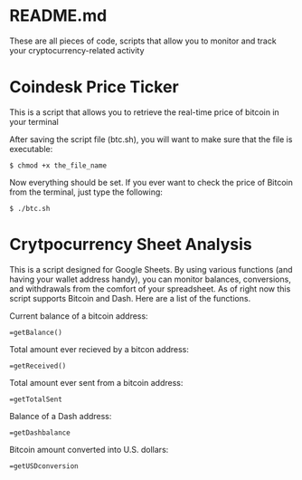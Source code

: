 # README.md
These are all pieces of code, scripts that allow you to monitor and track your cryptocurrency-related activity

# Coindesk Price Ticker
This is a script that allows you to retrieve the real-time price of bitcoin in your terminal

After saving the script file (btc.sh), you will want to make sure that the file is executable:

```
$ chmod +x the_file_name
```

Now everything should be set. If you ever want to check the price of Bitcoin from the terminal, just type the following:
```
$ ./btc.sh
```

# Crytpocurrency Sheet Analysis
This is a script designed for Google Sheets. By using various functions (and having your wallet address handy), you can monitor balances, conversions, and withdrawals from the comfort of your spreadsheet. As of right now this script supports Bitcoin and Dash. Here are a list of the functions.

Current balance of a bitcoin address:
```
=getBalance()
```
Total amount ever recieved by a bitcon address:
```
=getReceived()
```
Total amount ever sent from a bitcoin address:
```
=getTotalSent
```
Balance of a Dash address:
```
=getDashbalance
```
Bitcoin amount converted into U.S. dollars:
```
=getUSDconversion
```

